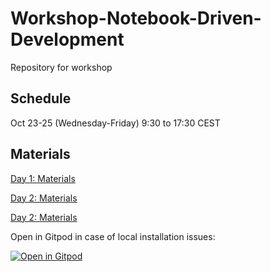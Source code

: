 # Workshop-Notebook-Driven-Development
Repository for workshop


## Schedule

Oct 23-25 (Wednesday-Friday)
9:30 to 17:30 CEST

## Materials

[Day 1: Materials](day1/)

[Day 2: Materials](day2/)

[Day 2: Materials](day3/)


Open in Gitpod in case of local installation issues:

[![Open in Gitpod](https://gitpod.io/button/open-in-gitpod.svg)](https://gitpod.io/#https://github.com/ibehave-ibots/Workshop-Notebook-Driven-Development.git)


